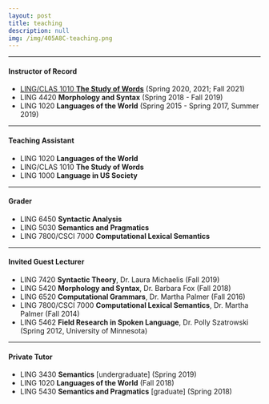 ```yaml
---
layout: post
title: teaching
description: null
img: /img/405A8C-teaching.png
---
```


***
<sup></sup>
<h4>Instructor of Record</h4>
<sub></sub>
<ul>
  <li><a href="http://ce.colorado.edu/courses/the-study-of-words-ling-1010/#">LING/CLAS 1010 <strong>The Study of Words</strong></a> <span>(Spring 2020, 2021; Fall 2021)</span></li>
  <li><span>LING 4420 <strong>Morphology and Syntax</strong> (Spring 2018 - Fall 2019)</span></li>
  <li><span>LING 1020 <strong>Languages of the World</strong> (Spring 2015 - Spring 2017, Summer 2019)</span></li>
</ul>

***
<sup></sup>
<h4>Teaching Assistant</h4>
<sub></sub>
<ul>
  <li><span>LING 1020 <strong>Languages of the World</strong></span></li>
  <li><span>LING/CLAS 1010 <strong>The Study of Words</strong></span></li>
  <li><span>LING 1000 <strong>Language in US Society</strong></span></li>
</ul>

***
<sup></sup>
<h4>Grader</h4>
<sub></sub>
<ul>
  <li><span>LING 6450 <strong>Syntactic Analysis</strong></span></li>
  <li><span>LING 5030 <strong>Semantics and Pragmatics</strong></span></li>
  <li><span>LING 7800/CSCI 7000 <strong>Computational Lexical Semantics</strong></span></li>
</ul>

***
<sup></sup>
<h4>Invited Guest Lecturer</h4>
<sub></sub>
<ul>
  <li><span>LING 7420 <strong>Syntactic Theory</strong>, Dr. Laura Michaelis (Fall 2019)</span></li>
  <li><span>LING 5420 <strong>Morphology and Syntax</strong>, Dr. Barbara Fox (Fall 2018)</span></li>
  <li><span>LING 6520 <strong>Computational Grammars</strong>, Dr. Martha Palmer (Fall 2016)</span></li>
  <li><span>LING 7800/CSCI 7000 <strong>Computational Lexical Semantics</strong>, Dr. Martha Palmer (Fall 2014)</span></li>
  <li><span>LING 5462 <strong>Field Research in Spoken Language</strong>, Dr. Polly Szatrowski (Spring 2012, University of Minnesota)</span></li>
</ul>

***
<sup></sup>
<h4>Private Tutor</h4>
<sub></sub>
<ul>
  <li><span>LING 3430 <strong>Semantics</strong> [undergraduate] (Spring 2019)</span></li>
  <li><span>LING 1020 <strong>Languages of the World</strong> (Fall 2018)</span></li>
  <li><span>LING 5430 <strong>Semantics and Pragmatics</strong> [graduate] (Spring 2018)</span></li>
</ul>
